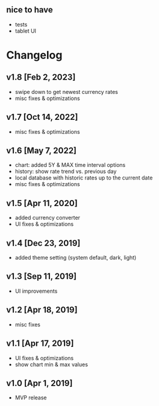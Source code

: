 ## nice to have
* tests
* tablet UI

# Changelog

## v1.8 [Feb 2, 2023]
* swipe down to get newest currency rates
* misc fixes & optimizations

## v1.7 [Oct 14, 2022]
* misc fixes & optimizations

## v1.6 [May 7, 2022]
* chart: added 5Y & MAX time interval options
* history: show rate trend vs. previous day
* local database with historic rates up to the current date
* misc fixes & optimizations

## v1.5 [Apr 11, 2020]
* added currency converter
* UI fixes & optimizations

## v1.4 [Dec 23, 2019]
* added theme setting (system default, dark, light)

## v1.3 [Sep 11, 2019]
* UI improvements

## v1.2 [Apr 18, 2019]
* misc fixes

## v1.1 [Apr 17, 2019]
* UI fixes & optimizations
* show chart min & max values

## v1.0 [Apr 1, 2019]
* MVP release
